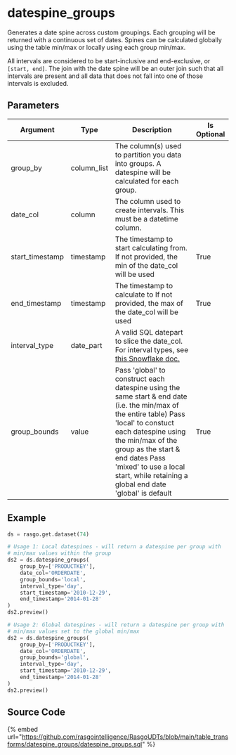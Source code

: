 

# datespine_groups

Generates a date spine across custom groupings. Each grouping will be returned with a 
continuous set of dates.
Spines can be calculated globally using the table min/max or locally using each group min/max.

All intervals are considered to be start-inclusive and end-exclusive, or `[start, end]`. 
The join with the date spine will be an outer join such that all intervals are present 
and all data that does not fall into one of those intervals is excluded. 


## Parameters

|    Argument     |    Type     |                                                                                                                                                 Description                                                                                                                                                 | Is Optional |
| --------------- | ----------- | ----------------------------------------------------------------------------------------------------------------------------------------------------------------------------------------------------------------------------------------------------------------------------------------------------------- | ----------- |
| group_by        | column_list | The column(s) used to partition you data into groups. A datespine will be calculated for each group.                                                                                                                                                                                                        |             |
| date_col        | column      | The column used to create intervals. This must be a datetime column.                                                                                                                                                                                                                                        |             |
| start_timestamp | timestamp   | The timestamp to start calculating from. If not provided, the min of the date_col will be used                                                                                                                                                                                                              | True        |
| end_timestamp   | timestamp   | The timestamp to calculate to If not provided, the max of the date_col will be used                                                                                                                                                                                                                         | True        |
| interval_type   | date_part   | A valid SQL datepart to slice the date_col. For interval types, see [this Snowflake doc.](https://docs.snowflake.com/en/sql-reference/data-types-datetime.html#interval-constants)                                                                                                                          |             |
| group_bounds    | value       | Pass 'global' to construct each datespine using the same start & end date (i.e. the min/max of the entire table)  Pass 'local' to constuct each datespine using the min/max of the group as the start & end dates Pass 'mixed' to use a local start, while retaining a global end date 'global' is default  | True        |


## Example

```python
ds = rasgo.get.dataset(74)

# Usage 1: Local datespines - will return a datespine per group with 
# min/max values within the group
ds2 = ds.datespine_groups(
    group_by=['PRODUCTKEY'],
    date_col='ORDERDATE',
    group_bounds='local',
    interval_type='day',
    start_timestamp='2010-12-29',
    end_timestamp='2014-01-28' 
)
ds2.preview()

# Usage 2: Global datespines - will return a datespine per group with 
# min/max values set to the global min/max
ds2 = ds.datespine_groups(
    group_by=['PRODUCTKEY'],
    date_col='ORDERDATE',
    group_bounds='global',
    interval_type='day',
    start_timestamp='2010-12-29',
    end_timestamp='2014-01-28' 
)
ds2.preview()

```

## Source Code

{% embed url="https://github.com/rasgointelligence/RasgoUDTs/blob/main/table_transforms/datespine_groups/datespine_groups.sql" %}

